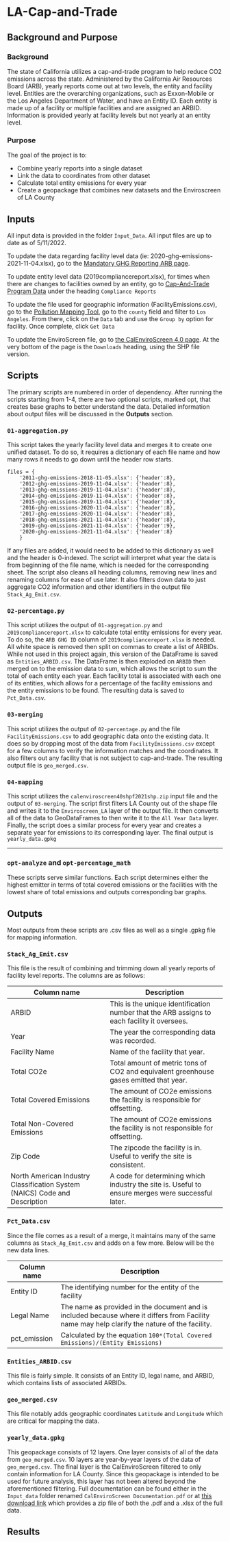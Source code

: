 # LA-Cap-and-Trade


## Background and Purpose
### **Background**

The state of California utilizes a cap-and-trade program to help reduce CO2 emissions across the state. Administered by the California Air Resources Board (ARB), yearly reports come out at two levels, the entity and facility level. Entities are the overarching organizations, such as Exxon-Mobile or the Los Angeles Department of Water, and have an Entity ID. Each entity is made up of a facility or multiple facilities and are assigned an ARBID. Information is provided yearly at facility levels but not yearly at an entity level.
### **Purpose**
The goal of the project is to:
  * Combine yearly reports into a single dataset
  * Link the data to coordinates from other dataset
  * Calculate total entity emissions for every year
  * Create a geopackage that combines new datasets and the Enviroscreen of LA County
## Inputs
All input data is provided in the folder `Input_Data`. All input files are up to date as of 5/11/2022.

To update the data regarding facility level data (ie: 2020-ghg-emissions-2021-11-04.xlsx), go to the [Mandatory GHG Reporting ARB page](https://ww2.arb.ca.gov/mrr-data).

To update entity level data (2019compliancereport.xlsx), for times when there are changes to facilities owned by an entity, go to [Cap-And-Trade Program Data](https://ww2.arb.ca.gov/our-work/programs/cap-and-trade-program/cap-and-trade-program-data) under the heading `Compliance Reports`


To update the file used for geographic information (FacilityEmissions.csv), go to the [Pollution Mapping Tool](https://www.arb.ca.gov/ei/tools/pollution_map/#), go to the `county` field and filter to `Los Angeles`. From there, click on the `Data` tab and use the `Group by` option for facility. Once complete, click `Get Data`

To update the EnviroScreen file, go to [the CalEnviroScreen 4.0 page](https://oehha.ca.gov/calenviroscreen/report/calenviroscreen-40). At the very bottom of the page is the `Downloads` heading, using the SHP file version.

## Scripts
The primary scripts are numbered in order of dependency. After running the scripts starting from 1-4, there are two optional scripts, marked opt, that creates base graphs to better understand the data. Detailed information about output files will be discussed in the **Outputs** section.
### `01-aggregation.py`

This script takes the yearly facility level data and merges it to create one unified dataset. To do so, it requires a dictionary of each file name and how many rows it needs to go down until the header row starts.
```
files = {
    '2011-ghg-emissions-2018-11-05.xlsx': {'header':8},
    '2012-ghg-emissions-2019-11-04.xlsx': {'header':8},
    '2013-ghg-emissions-2019-11-04.xlsx': {'header':8},
    '2014-ghg-emissions-2019-11-04.xlsx': {'header':8}, 
    '2015-ghg-emissions-2019-11-04.xlsx': {'header':8},
    '2016-ghg-emissions-2020-11-04.xlsx': {'header':8},
    '2017-ghg-emissions-2020-11-04.xlsx': {'header':8},
    '2018-ghg-emissions-2021-11-04.xlsx': {'header':8},
    '2019-ghg-emissions-2021-11-04.xlsx': {'header':9},
    '2020-ghg-emissions-2021-11-04.xlsx': {'header':8}
    }
```
If any files are added, it would need to be added to this dictionary as well and the header is 0-indexed. The script will interpret what year the data is from beginning of the file name, which is needed for the corresponding sheet. The script also cleans all heading columns, removing new lines and renaming columns for ease of use later. It also filters down data to just aggregate CO2 information and other identifiers in the output file `Stack_Ag_Emit.csv`.

### `02-percentage.py`

This script utilizes the output of `01-aggregation.py` and `2019compliancereport.xlsx` to calculate total entity emissions for every year. To do so, the `ARB GHG ID` column of `2019compliancereport.xlsx` is needed. All white space is removed then split on commas to create a list of ARBIDs. While not used in this project again, this version of the DataFrame is saved as `Entities_ARBID.csv`. The DataFrame is then exploded on `ARBID` then merged on to the emission data to sum, which allows the script to sum the total of each entity each year. Each facility total is associated with each one of its entities, which allows for a percentage of the facility emissions and the entity emissions to be found. The resulting data is saved to `Pct_Data.csv`.

### `03-merging`

This script utilizes the output of `02-percentage.py` and the file `FacilityEmissions.csv` to add geographic data onto the existing data. It does so by dropping most of the data from `FacilityEmissions.csv` except for a few columns to verify the information matches and the coordinates. It also filters out any facility that is not subject to cap-and-trade. The resulting output file is `geo_merged.csv`.

### `04-mapping`

This script utilizes the `calenviroscreen40shpf2021shp.zip` input file and the output of `03-merging`. The script first filters LA County out of the shape file and writes it to the `Enviroscreen_LA` layer of the output file. It then converts all of the data to GeoDataFrames to then write it to the `All Year Data` layer. Finally, the script does a similar process for every year and creates a separate year for emissions to its corresponding layer. The final output is `yearly_data.gpkg`
___
### `opt-analyze` and `opt-percentage_math`
These scripts serve similar functions. Each script determines either the highest emitter in terms of total covered emissions or the facilities with the lowest share of total emissions and outputs corresponding bar graphs.
## Outputs
Most outputs from these scripts are .csv files as well as a single .gpkg file for mapping information.
### `Stack_Ag_Emit.csv`
This file is the result of combining and trimming down all yearly reports of facility level reports. The columns are as follows:

| Column name | Description |
| --- | --- |
| ARBID | This is the unique identification number that the ARB assigns to each facility it oversees.
| Year | The year the corresponding data was recorded.
| Facility Name | Name of the facility that year.
| Total CO2e | Total amount of metric tons of CO2 and equivalent greenhouse gases emitted that year.
| Total Covered Emissions | The amount of CO2e emissions the facility is responsible for offsetting.
| Total Non-Covered Emissions | The amount of CO2e emissions the facility is not responsible for offsetting.
| Zip Code | The zipcode the facility is in. Useful to verify the site is consistent.
| North American Industry Classification System (NAICS) Code and Description | A code for determining which industry the site is. Useful to ensure merges were successful later.



### `Pct_Data.csv`
Since the file comes as a result of a merge, it maintains many of the same columns as `Stack_Ag_Emit.csv` and adds on a few more. Below will be the new data lines.

| Column name | Description |
| --- | --- |
| Entity ID | The identifying number for the entity of the facility
| Legal Name | The name as provided in the document and is included because where it differs from Facility name may help clarify the nature of the facility.
| pct_emission | Calculated by the equation `100*(Total Covered Emissions)/(Entity Emissions)`

### `Entities_ARBID.csv`
This file is fairly simple. It consists of an Entity ID, legal name, and ARBID, which contains lists of associated ARBIDs.

### `geo_merged.csv`
This file notably adds geographic coordinates `Latitude` and `Longitude` which are critical for mapping the data.
### `yearly_data.gpkg`
This geopackage consists of 12 layers. One layer consists of all of the data from `geo_merged.csv`. 10 layers are year-by-year layers of the data of `geo_merged.csv`. The final layer is the CalEnviroScreen filtered to only contain information for LA County. Since this geopackage is intended to be used for future analysis, this layer has not been altered beyond the aforementioned filtering. Full documentation can be found either in the `Input_data` folder renamed `CalEnviroScreen Documentation.pdf` or at [this download link](https://oehha.ca.gov/media/downloads/calenviroscreen/document/calenviroscreen40gdbf2021gdb.zip) which provides a zip file of both the .pdf and a .xlsx of the full data.

## Results

